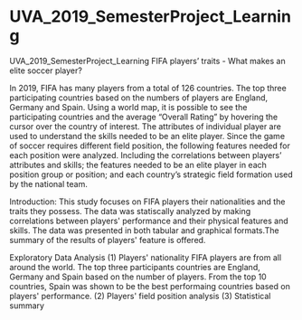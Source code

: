 # UVA_2019_SemesterProject_Learning
UVA_2019_SemesterProject_Learning
FIFA players’ traits  - What makes an elite soccer player?

In 2019, FIFA has many players from a total of 126 countries. The top three participating countries based on the numbers of players are England, Germany and Spain. Using a world map, it is possible to see the participating countries and the average “Overall Rating” by hovering the cursor over the country of interest. 
The attributes of individual player are used to understand the skills needed to be an elite player. Since the game of soccer requires different field position, the following features needed for each position were analyzed. Including the correlations between players’ attributes and skills; the features needed to be an elite player in each position group or position; and each country’s strategic field formation used by the national team. 


Introduction:
This study focuses on FIFA players their nationalities and the traits they possess. The data was statiscally analyzed by making correlations between players' performance and their physical features and skills. The data was presented in both tabular and graphical formats.The summary of the results of players' feature is offered.

Exploratory Data Analysis
(1) Players' nationality
FIFA players are from all around the world. The top three participants countries are England, Germany and Spain based on the number of players. From the top 10 countries, Spain was shown to be the best performaing countries based on players' performance. 
(2) Players' field position analysis
(3) Statistical summary
